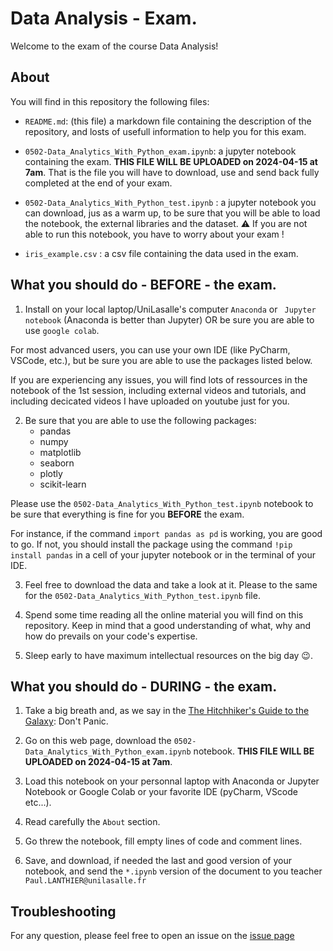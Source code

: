 # Data Analysis - Exam.


Welcome to the exam of the course Data Analysis! 


## About

You will find in this repository the following files:

- ```README.md```: (this file) a markdown file containing the description of the repository, and losts of usefull information to help you for this exam.

- ```0502-Data_Analytics_With_Python_exam.ipynb```: a jupyter notebook containing the exam. **THIS FILE WILL BE UPLOADED on 2024-04-15 at 7am**. That is the file you will have to download, use and send back fully completed at the end of your exam.

- ```0502-Data_Analytics_With_Python_test.ipynb``` : a jupyter notebook you can download, jus as a warm up, to be sure that you will be able to load the notebook, the external libraries and the dataset. ⚠️ If you are not able to run this notebook, you have to worry about your exam !  

- ```iris_example.csv``` : a csv file containing the data used in the exam.



## What you should do - BEFORE - the exam. 

1. Install on your local laptop/UniLasalle's computer ```Anaconda``` or ``` Jupyter notebook``` (Anaconda is better than Jupyter) OR be sure you are able to use ```google colab```. 

For most advanced users, you can use your own IDE (like PyCharm, VSCode, etc.), but be sure you are able to use the packages listed below. 

If you are experiencing any issues, you will find lots of ressources in the notebook of the 1st session, including external videos and tutorials, and including decicated videos I have uploaded on youtube just for you.


2. Be sure that you are able to use the following packages:
    - pandas
    - numpy
    - matplotlib
    - seaborn
    - plotly
    - scikit-learn

Please use the ```0502-Data_Analytics_With_Python_test.ipynb``` notebook to be sure that everything is fine for you **BEFORE** the exam.

For instance, if the command `import pandas as pd` is working, you are good to go. If not, you should install the package using the command `!pip install pandas` in a cell of your jupyter notebook or in the terminal of your IDE.

3. Feel free to download the data and take a look at it. Please to the same for the ```0502-Data_Analytics_With_Python_test.ipynb``` file.

4. Spend some time reading all the online material you will find on this repository. Keep in mind that a good understanding of what, why and how do prevails on your code's expertise. 

5. Sleep early to have maximum intellectual resources on the big day 😉.



## What you should do - DURING - the exam. 

1. Take a big breath and, as we say in the [The Hitchhiker's Guide to the Galaxy](https://en.wikipedia.org/wiki/The_Hitchhiker%27s_Guide_to_the_Galaxy): Don't Panic.

2. Go on this web page, download the ```0502-Data_Analytics_With_Python_exam.ipynb``` notebook. **THIS FILE WILL BE UPLOADED on 2024-04-15 at 7am**.

3. Load this notebook on your personnal laptop with Anaconda or Jupyter Notebook or Google Colab or your favorite IDE (pyCharm, VScode etc...).

4. Read carefully the ```About``` section. 

5. Go threw the notebook, fill empty lines of code and comment lines.

6. Save, and download, if needed the last and good version of your notebook, and send the ```*.ipynb``` version of the document to you teacher ```Paul.LANTHIER@unilasalle.fr```



## Troubleshooting

For any question, please feel free to open an issue on the  [issue page](https://github.com/AlexandreGazagnes/Unilasalle-Public-Ressources/issues)
